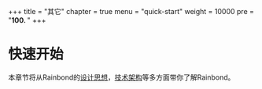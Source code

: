 +++
title = "其它"
chapter = true
menu = "quick-start"
weight = 10000
pre = "<b>100. </b>"
+++

# 快速开始

本章节将从Rainbond的[设计思想](/architecture/design-concept/)，[技术架构](/architecture/architecture/)等多方面带你了解Rainbond。
